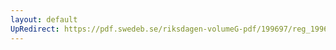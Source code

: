 ```yaml
---
layout: default
UpRedirect: https://pdf.swedeb.se/riksdagen-volumeG-pdf/199697/reg_199697/reg_199697_0473.pdf
---
```

